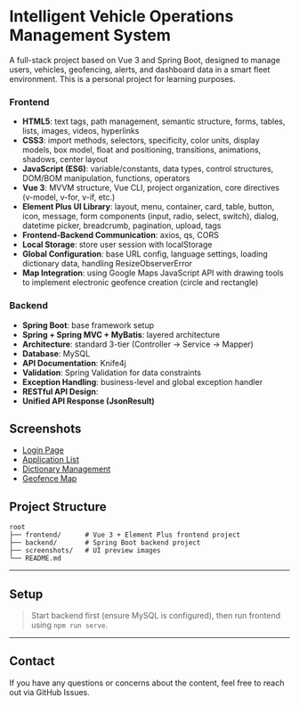 # Intelligent Vehicle Operations Management System

A full-stack project based on Vue 3 and Spring Boot, designed to manage users, vehicles, geofencing, alerts, and dashboard data in a smart fleet environment. This is a personal project for learning purposes.

### Frontend

- **HTML5**: text tags, path management, semantic structure, forms, tables, lists, images, videos, hyperlinks
- **CSS3**: import methods, selectors, specificity, color units, display models, box model, float and positioning, transitions, animations, shadows, center layout
- **JavaScript (ES6)**: variable/constants, data types, control structures, DOM/BOM manipulation, functions, operators
- **Vue 3**: MVVM structure, Vue CLI, project organization, core directives (v-model, v-for, v-if, etc.)
- **Element Plus UI Library**: layout, menu, container, card, table, button, icon, message, form components (input, radio, select, switch), dialog, datetime picker, breadcrumb, pagination, upload, tags
- **Frontend-Backend Communication**: axios, qs, CORS
- **Local Storage**: store user session with localStorage
- **Global Configuration**: base URL config, language settings, loading dictionary data, handling ResizeObserverError
- **Map Integration**: using Google Maps JavaScript API with drawing tools to implement electronic geofence creation (circle and rectangle)

### Backend

- **Spring Boot**: base framework setup
- **Spring + Spring MVC + MyBatis**: layered architecture
- **Architecture**: standard 3-tier (Controller → Service → Mapper)
- **Database**: MySQL
- **API Documentation**: Knife4j
- **Validation**: Spring Validation for data constraints
- **Exception Handling**: business-level and global exception handler
- **RESTful API Design**:
- **Unified API Response (JsonResult)**

## Screenshots

- [Login Page](./screenshots/login.png)
- [Application List](./screenshots/application-list.png)
- [Dictionary Management](./screenshots/dictionary-management.png)
- [Geofence Map](./screenshots/geofence-map.png)

## Project Structure

```
root
├── frontend/      # Vue 3 + Element Plus frontend project
├── backend/       # Spring Boot backend project
├── screenshots/   # UI preview images
└── README.md
```
---

## Setup 

> Start backend first (ensure MySQL is configured), then run frontend using `npm run serve`.

---

## Contact

If you have any questions or concerns about the content, feel free to reach out via GitHub Issues.
